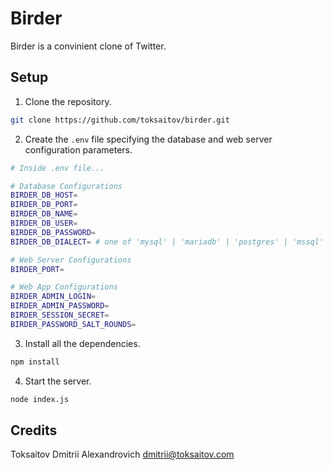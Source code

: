 Birder
======

Birder is a convinient clone of Twitter.

## Setup

1. Clone the repository.

```bash
git clone https://github.com/toksaitov/birder.git
```

2. Create the `.env` file specifying the database
   and web server configuration parameters.

```bash
# Inside .env file...

# Database Configurations
BIRDER_DB_HOST=  
BIRDER_DB_PORT=
BIRDER_DB_NAME=
BIRDER_DB_USER=
BIRDER_DB_PASSWORD=
BIRDER_DB_DIALECT= # one of 'mysql' | 'mariadb' | 'postgres' | 'mssql'

# Web Server Configurations
BIRDER_PORT=

# Web App Configurations
BIRDER_ADMIN_LOGIN=
BIRDER_ADMIN_PASSWORD=
BIRDER_SESSION_SECRET=
BIRDER_PASSWORD_SALT_ROUNDS=
```

3. Install all the dependencies.

```bash
npm install
```

4. Start the server.

```bash
node index.js
```

## Credits

Toksaitov Dmitrii Alexandrovich <dmitrii@toksaitov.com>

